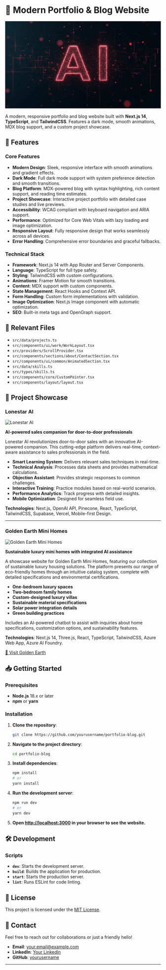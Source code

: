# 🚀 Modern Portfolio & Blog Website

![Portfolio Preview](/public/images/Thumb.webp)

A modern, responsive portfolio and blog website built with **Next.js 14**, **TypeScript**, and **TailwindCSS**. Features a dark mode, smooth animations, MDX blog support, and a custom project showcase.

## 🌟 Features

### Core Features
- **Modern Design**: Sleek, responsive interface with smooth animations and gradient effects.
- **Dark Mode**: Full dark mode support with system preference detection and smooth transitions.
- **Blog Platform**: MDX-powered blog with syntax highlighting, rich content support, and reading time estimates.
- **Project Showcase**: Interactive project portfolio with detailed case studies and live previews.
- **Accessibility**: WCAG compliant with keyboard navigation and ARIA support.
- **Performance**: Optimized for Core Web Vitals with lazy loading and image optimization.
- **Responsive Layout**: Fully responsive design that works seamlessly across all devices.
- **Error Handling**: Comprehensive error boundaries and graceful fallbacks.

### Technical Stack
- **Framework**: Next.js 14 with App Router and Server Components.
- **Language**: TypeScript for full type safety.
- **Styling**: TailwindCSS with custom configurations.
- **Animations**: Framer Motion for smooth transitions.
- **Content**: MDX support with custom components.
- **State Management**: React Hooks and Context API.
- **Form Handling**: Custom form implementations with validation.
- **Image Optimization**: Next.js Image component with automatic optimization.
- **SEO**: Built-in meta tags and OpenGraph support.

## 📂 Relevant Files
- `src/data/projects.ts`
- `src/components/ui/work/WorkLayout.tsx`
- `src/providers/ScrollProvider.tsx`
- `src/components/sections/about/ContactSection.tsx`
- `src/components/ui/common/AnimatedSection.tsx`
- `src/data/skills.ts`
- `src/types/skills.ts`
- `src/components/core/CustomPointer.tsx`
- `src/components/layout/layout.tsx`

## 📸 Project Showcase

### Lonestar AI
![Lonestar AI](/images/Lonestar.webp)

**AI-powered sales companion for door-to-door professionals**

Lonestar AI revolutionizes door-to-door sales with an innovative AI-powered companion. This cutting-edge platform delivers real-time, context-aware assistance to sales professionals in the field.

- **Smart Learning System**: Delivers relevant sales techniques in real-time.
- **Technical Analysis**: Processes data sheets and provides mathematical calculations.
- **Objection Assistant**: Provides strategic responses to common challenges.
- **Interactive Training**: Practice modules based on real-world scenarios.
- **Performance Analytics**: Track progress with detailed insights.
- **Mobile Optimization**: Designed for seamless field use.

**Technologies**: Next.js, OpenAI API, Pinecone, React, TypeScript, TailwindCSS, Supabase, Vercel, Mobile-first Design.

---

### Golden Earth Mini Homes
![Golden Earth Mini Homes](/images/golden-earth.png)

**Sustainable luxury mini homes with integrated AI assistance**

A showcase website for Golden Earth Mini Homes, featuring our collection of sustainable luxury housing solutions. The platform presents our range of eco-friendly homes through an intuitive catalog system, complete with detailed specifications and environmental certifications.

- **One-bedroom luxury spaces**
- **Two-bedroom family homes**
- **Custom-designed luxury villas**
- **Sustainable material specifications**
- **Solar power integration details**
- **Green building practices**

Includes an AI-powered chatbot to assist with inquiries about home specifications, customization options, and sustainability features.

**Technologies**: Next.js 14, Three.js, React, TypeScript, TailwindCSS, Azure Web App, Azure AI Foundry.

[🔗 Visit Golden Earth](https://golden-earth.com)

## 📥 Getting Started

### Prerequisites
- **Node.js** 18.x or later
- **npm** or **yarn**

### Installation

1. **Clone the repository**:
    ```bash
    git clone https://github.com/yourusername/portfolio-blog.git
    ```
2. **Navigate to the project directory**:
    ```bash
    cd portfolio-blog
    ```
3. **Install dependencies**:
    ```bash
    npm install
    # or
    yarn install
    ```
4. **Run the development server**:
    ```bash
    npm run dev
    # or
    yarn dev
    ```

5. **Open [http://localhost:3000](http://localhost:3000) in your browser to see the website.**

## 🛠️ Development

### Scripts
- **`dev`**: Starts the development server.
- **`build`**: Builds the application for production.
- **`start`**: Starts the production server.
- **`lint`**: Runs ESLint for code linting.



## 📄 License

This project is licensed under the [MIT License](LICENSE).

## 📧 Contact

Feel free to reach out for collaborations or just a friendly hello!

- **Email**: your.email@example.com
- **LinkedIn**: [Your LinkedIn](https://linkedin.com/in/yourprofile)
- **GitHub**: [yourusername](https://github.com/yourusername)

---